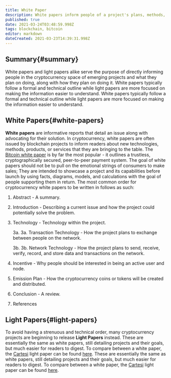 ```yaml
---
title: White Paper
description: White papers inform people of a project's plans, methods, and technologies.
published: true
date: 2021-03-24T03:48:59.998Z
tags: blockchain, bitcoin
editor: markdown
dateCreated: 2021-03-23T14:39:31.998Z
---
```


## Summary{#summary}

White papers and light papers alike serve the purpose of directly informing people in the cryptocurrency space of emerging projects and what they plan on doing, along with how they plan on doing it. White papers typically follow a formal and technical outline while light papers are more focused on making the information easier to understand. White papers typically follow a formal and technical outline while light papers are more focused on making the information easier to understand.

## White Papers{#white-papers}

**White papers** are informative reports that detail an issue along with advocating for their solution. In cryptocurrency, white papers are often issued by blockchain projects to inform readers about new technologies, methods, products, or services that they are bringing to the table. The [Bitcoin white paper](https://bitcoin.org/bitcoin.pdf) is by far the most popular - it outlines a trustless, cryptographically secured, peer-to-peer payment system. The goal of white papers should not be to pull on the emotional strings of consumers to make sales; They are intended to showcase a project and its capabilities before launch by using facts, diagrams, models, and calculations with the goal of people supporting them in return. The most common order for cryptocurrency white papers to be written in follows as such:

1. Abstract - A summary.

2. Introduction - Describing a current issue and how the project could potentially solve the problem.

3. Technology - Technology within the project.

    3a. 3a. Transaction Technology - How the project plans to exchange between people on the network.

    3b. 3b. Network Technology - How the project plans to send, receive, verify, record, and store data and transactions on the network.

4. Incentive - Why people should be interested in being an active user and node.

5. Emission Plan - How the cryptocurrency coins or tokens will be created and distributed.

6. Conclusion - A review.

7. References

## Light Papers{#light-papers}

To avoid having a strenuous and technical order, many cryptocurrency projects are beginning to release **Light Papers** instead. These are essentially the same as white papers, still detailing projects and their goals, but much easier for readers to digest. To compare between a white paper, the [Cartesi](https://cartesi.io/) light paper can be found [here](https://cartesi.io/cartesi_lightpaper_english.pdf). These are essentially the same as white papers, still detailing projects and their goals, but much easier for readers to digest. To compare between a white paper, the [Cartesi](https://cartesi.io/) light paper can be found [here](https://cartesi.io/cartesi_lightpaper_english.pdf).



